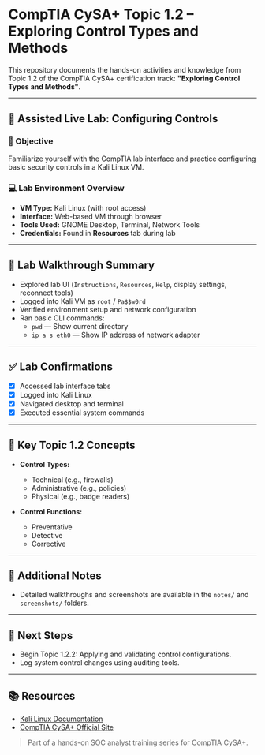 # CompTIA CySA+ Topic 1.2 – Exploring Control Types and Methods

This repository documents the hands-on activities and knowledge from Topic 1.2 of the CompTIA CySA+ certification track: **"Exploring Control Types and Methods"**.

---

## 🧪 Assisted Live Lab: Configuring Controls

### 🎯 Objective
Familiarize yourself with the CompTIA lab interface and practice configuring basic security controls in a Kali Linux VM.

### 💻 Lab Environment Overview

- **VM Type:** Kali Linux (with root access)
- **Interface:** Web-based VM through browser
- **Tools Used:** GNOME Desktop, Terminal, Network Tools
- **Credentials:** Found in **Resources** tab during lab

---

## 🧭 Lab Walkthrough Summary

- Explored lab UI (`Instructions`, `Resources`, `Help`, display settings, reconnect tools)
- Logged into Kali VM as `root` / `Pa$$w0rd`
- Verified environment setup and network configuration
- Ran basic CLI commands:
  - `pwd` — Show current directory
  - `ip a s eth0` — Show IP address of network adapter

---

## ✅ Lab Confirmations

- [x] Accessed lab interface tabs
- [x] Logged into Kali Linux
- [x] Navigated desktop and terminal
- [x] Executed essential system commands

---

## 📘 Key Topic 1.2 Concepts

- **Control Types:**  
  - Technical (e.g., firewalls)  
  - Administrative (e.g., policies)  
  - Physical (e.g., badge readers)

- **Control Functions:**  
  - Preventative  
  - Detective  
  - Corrective

---

## 📝 Additional Notes

- Detailed walkthroughs and screenshots are available in the `notes/` and `screenshots/` folders.

---

## 📌 Next Steps

- Begin Topic 1.2.2: Applying and validating control configurations.
- Log system control changes using auditing tools.

---

## 📚 Resources

- [Kali Linux Documentation](https://www.kali.org/docs/)
- [CompTIA CySA+ Official Site](https://www.comptia.org/certifications/cybersecurity-analyst)

> Part of a hands-on SOC analyst training series for CompTIA CySA+.
